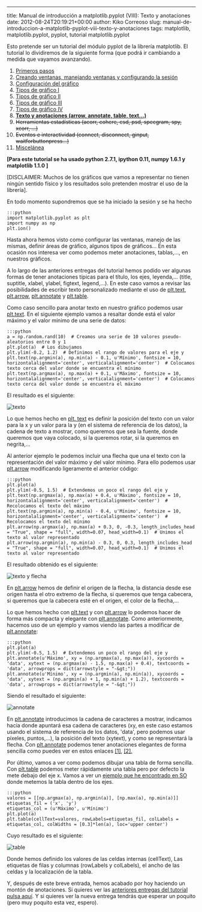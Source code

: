 ---
title: Manual de introducción a matplotlib.pyplot (VIII): Texto y anotaciones
date: 2012-08-24T20:19:21+00:00
author: Kiko Correoso
slug: manual-de-introduccion-a-matplotlib-pyplot-viii-texto-y-anotaciones
tags: matplotlib, matplotlib.pyplot, pyplot, tutorial matplotlib.pyplot

Esto pretende ser un tutorial del módulo pyplot de la librería matplotlib. El tutorial lo dividiremos de la siguiente forma (que podrá ir cambiando a medida que vayamos avanzando).

  1. [Primeros pasos](http://pybonacci.org/2012/05/14/manual-de-introduccion-a-matplotlib-pyplot-i/ "Manual de introducción a matplotlib.pyplot (I): Primeros pasos")
  2. [Creando ventanas, manejando ventanas y configurando la sesión](http://pybonacci.org/2012/05/19/manual-de-introduccion-a-matplotlib-pyplot-ii-creando-y-manejando-ventanas-y-configurando-la-sesion/ "Manual de introducción a matplotlib.pyplot (II): Creando y manejando ventanas y configurando la sesión")
  3. [Configuración del gráfico](http://pybonacci.org/2012/05/25/manual-de-introduccion-a-matplotlib-pyplot-iii-configuracion-del-grafico/ "Manual de introducción a matplotlib.pyplot (III): Configuración del gráfico")
  4. [Tipos de gráfico I](http://pybonacci.org/2012/06/04/manual-de-introduccion-a-matplotlib-pyplot-iv-tipos-de-grafico-i/ "Manual de introducción a matplotlib.pyplot (IV): Tipos de gráfico (I)")
  5. [Tipos de gráfico II](http://pybonacci.org/2012/06/23/manual-de-introduccion-a-matplotlib-pyplot-v-tipos-de-grafico-ii/ "Manual de introducción a matplotlib.pyplot (V): Tipos de gráfico (II)")
  6. [Tipos de gráfico III](http://pybonacci.org/2012/07/01/manual-de-introduccion-a-matplotlib-pyplot-vi-tipos-de-grafico-iii/ "Manual de introducción a matplotlib.pyplot (VI): Tipos de gráfico (III)")
  7. [Tipos de gráfico IV](http://pybonacci.org/2012/07/29/manual-de-introduccion-a-matplotlib-pyplot-vii-tipos-de-grafico-iv/ "Manual de introducción a matplotlib.pyplot (VII): Tipos de gráfico (IV)")
  8. **[Texto y anotaciones (arrow, annotate, table, text...)](http://pybonacci.org/2012/08/24/manual-de-introduccion-a-matplotlib-pyplot-viii-texto-y-anotaciones/ "Manual de introducción a matplotlib.pyplot (VIII): Texto y anotaciones")**
  9. <del>Herramientas estadísticas (acorr, cohere, csd, psd, specgram, spy, xcorr, ...)</del>
 10. <del>Eventos e interactividad (connect, disconnect, ginput, waitforbuttonpress...)</del>
 11. [Miscelánea](http://pybonacci.org/2012/08/30/manual-de-introduccion-a-matplotlib-pyplot-ix-miscelanea/ "Manual de introducción a matplotlib.pyplot (IX): Miscelánea")

**[Para este tutorial se ha usado python 2.7.1, ipython 0.11, numpy 1.6.1 y matplotlib 1.1.0 ]**

[DISCLAIMER: Muchos de los gráficos que vamos a representar no tienen ningún sentido físico y los resultados solo pretenden mostrar el uso de la librería].

En todo momento supondremos que se ha iniciado la sesión y se ha hecho

    :::python
    import matplotlib.pyplot as plt
    import numpy as np
    plt.ion()

Hasta ahora hemos visto como configurar las ventanas, manejo de las mismas, definir áreas de gráfico, algunos tipos de gráficos... En esta ocasión nos interesa ver como podemos meter anotaciones, tablas,..., en nuestros gráficos.

A lo largo de las anteriores entregas del tutorial hemos podido ver algunas formas de tener anotaciones típicas para el título, los ejes, leyenda,... (title, suptitle, xlabel, ylabel, figtext, legend,...). En este caso vamos a revisar las posibilidades de escribir texto personalizado mediante el uso de [plt.text](http://matplotlib.sourceforge.net/api/pyplot_api.html#matplotlib.pyplot.text), [plt.arrow](http://matplotlib.sourceforge.net/api/pyplot_api.html#matplotlib.pyplot.arrow), [plt.annotate](http://matplotlib.sourceforge.net/api/pyplot_api.html#matplotlib.pyplot.annotate) y [plt.table](http://matplotlib.sourceforge.net/api/pyplot_api.html#matplotlib.pyplot.table).

<!--more-->

Como caso sencillo para anotar texto en nuestro gráfico podemos usar [plt.text](http://matplotlib.sourceforge.net/api/pyplot_api.html#matplotlib.pyplot.text). En el siguiente ejemplo vamos a resaltar donde está el valor máximo y el valor mínimo de una serie de datos:

    :::python
    a = np.random.rand(10)  # Creamos una serie de 10 valores pseudo-aleatorios entre 0 y 1
    plt.plot(a)  # Los dibujamos
    plt.ylim(-0.2, 1.2)  # Definimos el rango de valores para el eje y
    plt.text(np.argmin(a), np.min(a) - 0.1, u'Mínimo', fontsize = 10, horizontalalignment='center', verticalalignment='center')  # Colocamos texto cerca del valor donde se encuentra el mínimo
    plt.text(np.argmax(a), np.max(a) + 0.1, u'Máximo', fontsize = 10, horizontalalignment='center', verticalalignment='center')  # Colocamos texto cerca del valor donde se encuentra el máximo

El resultado es el siguiente:

![texto](http://pybonacci.org/images/2012/08/texto.png)

Lo que hemos hecho en [plt. text](http://matplotlib.sourceforge.net/api/pyplot_api.html#matplotlib.pyplot.text) es definir la posición del texto con un valor para la x y un valor para la y (en el sistema de referencia de los datos), la cadena de texto a mostrar, como queremos que sea la fuente, donde queremos que vaya colocado, si la queremos rotar, si la queremos en negrita,...

Al anterior ejemplo le podemos incluir una flecha que una el texto con la representación del valor máximo y del valor mínimo. Para ello podemos usar [plt.arrow](http://matplotlib.sourceforge.net/api/pyplot_api.html#matplotlib.pyplot.arrow) modificando ligeramente el anterior código:

    :::python
    plt.plot(a)
    plt.ylim(-0.5, 1.5)  # Extendemos un poco el rango del eje y
    plt.text(np.argmax(a), np.max(a) + 0.4, u'Máximo', fontsize = 10, horizontalalignment='center', verticalalignment='center')  # Recolocamos el texto del máximo
    plt.text(np.argmin(a), np.min(a) - 0.4, u'Mínimo', fontsize = 10, horizontalalignment='center', verticalalignment='center')  # Recolocamos el texto del mínimo
    plt.arrow(np.argmax(a), np.max(a) + 0.3, 0, -0.3, length_includes_head = "True", shape = "full", width=0.07, head_width=0.1)  # Unimos el texto al valor representado
    plt.arrow(np.argmin(a), np.min(a) - 0.3, 0, 0.3, length_includes_head = "True", shape = "full", width=0.07, head_width=0.1)  # Unimos el texto al valor representado

El resultado obtenido es el siguiente:

![texto y flecha](http://pybonacci.org/images/2012/08/texto-y-flecha.png)

En [plt.arrow](http://matplotlib.sourceforge.net/api/pyplot_api.html#matplotlib.pyplot.arrow) hemos de definir el origen de la flecha, la distancia desde ese origen hasta el otro extremo de la flecha, si queremos que tenga cabecera, si queremos que la cabecera esté en el origen, el color de la flecha,...

Lo que hemos hecho con [plt.text](http://matplotlib.sourceforge.net/api/pyplot_api.html#matplotlib.pyplot.text) y con [plt.arrow](http://matplotlib.sourceforge.net/api/pyplot_api.html#matplotlib.pyplot.arrow) lo podemos hacer de forma más compacta y elegante con [plt.annotate](http://matplotlib.sourceforge.net/api/pyplot_api.html#matplotlib.pyplot.annotate). Como anteriormente, hacemos uso de un ejemplo y vamos viendo las partes a modificar de [plt.annotate](http://matplotlib.sourceforge.net/api/pyplot_api.html#matplotlib.pyplot.annotate):

    :::python
    plt.plot(a)
    plt.ylim(-0.5, 1.5)  # Extendemos un poco el rango del eje y
    plt.annotate(u'Máximo', xy = (np.argmax(a), np.max(a)), xycoords = 'data', xytext = (np.argmax(a) - 1.5, np.max(a) + 0.4), textcoords = 'data', arrowprops = dict(arrowstyle = "-&gt;"))
    plt.annotate(u'Mínimo', xy = (np.argmin(a), np.min(a)), xycoords = 'data', xytext = (np.argmin(a) + 1, np.min(a) + 1.2), textcoords = 'data', arrowprops = dict(arrowstyle = "-&gt;"))

Siendo el resultado el siguiente:

![annotate](http://pybonacci.org/images/2012/08/annotate.png)

En [plt.annotate](http://matplotlib.sourceforge.net/api/pyplot_api.html#matplotlib.pyplot.annotate) introducimos la cadena de caracteres a mostrar, indicamos hacia donde apuntará esa cadena de caracteres (xy, en este caso estamos usando el sistema de referencia de los datos, 'data', pero podemos usar píxeles, puntos,...), la posición del texto (xytext), y como se representará la flecha. Con [plt.annotate](http://matplotlib.sourceforge.net/api/pyplot_api.html#matplotlib.pyplot.annotate) podemos tener anotaciones elegantes de forma sencilla como puedes ver en estos enlaces [[1]](http://matplotlib.sourceforge.net/mpl_examples/pylab_examples/annotation_demo2_00.png), [[2].](http://matplotlib.sourceforge.net/mpl_examples/pylab_examples/annotation_demo2_01.png)

Por último, vamos a ver como podemos dibujar una tabla de forma sencilla. Con [plt.table](http://matplotlib.sourceforge.net/api/pyplot_api.html#matplotlib.pyplot.table) podemos meter rápidamente una tabla pero por defecto la mete debajo del eje x. Vamos a ver un [ejemplo que he encontrado en SO](http://stackoverflow.com/questions/8524401/how-can-i-place-a-table-on-a-plot-in-matplotlib) donde metemos la tabla dentro de los ejes.

    :::python
    valores = [[np.argmax(a), np.argmin(a)], [np.max(a), np.min(a)]]
    etiquetas_fil = ('x', 'y')
    etiquetas_col = (u'Máximo', u'Mínimo')
    plt.plot(a)
    plt.table(cellText=valores, rowLabels=etiquetas_fil, colLabels = etiquetas_col, colWidths = [0.3]*len(a), loc='upper center')

Cuyo resultado es el siguiente:

![table](http://pybonacci.org/images/2012/08/table.png)

Donde hemos definido los valores de las celdas internas (cellText), Las etiquetas de filas y columnas (rowLabels y colLabels), el ancho de las celdas y la localización de la tabla.

Y, después de este breve entrada, hemos acabado por hoy haciendo un montón de anotaciones. Si quieres ver las [anteriores entregas del tutorial pulsa aquí](http://pybonacci.org/tag/tutorial-matplotlib-pyplot/). Y si quieres ver la nueva entrega tendrás que esperar un poquito (pero muy poquito esta vez, espero).
